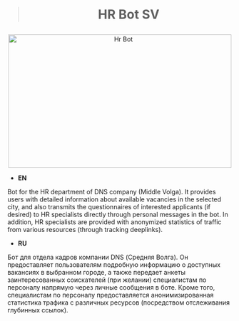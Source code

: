 > # <p align="center">HR Bot SV</p>

<div style="text-align: center;">
    <img src="images/HR_BOT.png" style="width: 500px; height: 300px;" alt="Hr Bot">
</div>



- **EN**

Bot for the HR department of DNS company (Middle Volga). It provides users with detailed information about available 
vacancies in the selected city, and also transmits the questionnaires of interested applicants (if desired) 
to HR specialists directly through personal messages in the bot.  In addition, HR specialists are provided with 
anonymized statistics of traffic from various resources (through tracking deeplinks).


- **RU**

Бот для отдела кадров компании DNS (Средняя Волга). Он предоставляет пользователям подробную информацию 
о доступных вакансиях в выбранном городе, а также передает анкеты заинтересованных соискателей (при желании) 
специалистам по персоналу напрямую через личные сообщения в боте.  Кроме того, специалистам по персоналу 
предоставляется анонимизированная статистика трафика с различных ресурсов (посредством отслеживания глубинных ссылок).



[//]: # (![Product main_logo][main_logo])

[//]: # ([main_logo]: images/HR_BOT.png)
